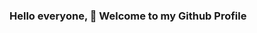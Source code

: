 ### Hello everyone, 👋 Welcome to my Github Profile

<!--
**Radhasingh95/Radhasingh95** is a ✨ _special_ ✨ repository because its `README.md` (this file) appears on your GitHub profile.

Here are some ideas to get you started:

- 🔭 I’m currently working on improving myself by learning everything
- 🌱 I’m currently learning Web Development
- 👯 I’m looking to collaborate on Python Projects, Web Development Projects
- 🤔 I’m looking for help with PHP, MySql
- 💬 Ask me about C++, Python, HTML, CSS and Javascript
- 📫 How to reach me: [Linkedin](www.linkedin.com/in/radhasingh210)
- 😄 Pronouns: She/Her
- ⚡ Fun fact: I love dancing 
-->
